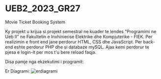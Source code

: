 # UEB2_2023_GR27
Movie Ticket Booking System

Ky projekt u krijua si projekt semestral ne kuader te lendes "Programimi ne Ueb II" ne Fakultetin e Inxhinierise Elektrike dhe Kompjuterike - FIEK. Per realizimin e front end jane perdorur HTML, CSS dhe JavaScript. Per back-end eshte perdorur PHP dhe si databaze mySQL. Ajax kemi perdorur te pjesa e login-it per mos t'u bere reload faqja. 

Disa pamje nga ekzekutimi i programit:





































Er Diagrami:
![erdiagrami](https://github.com/diellzapp/UEB2_2023_GR27/assets/122102145/2afcefa1-6bb3-4506-9eea-9c1ae1ed069d)
